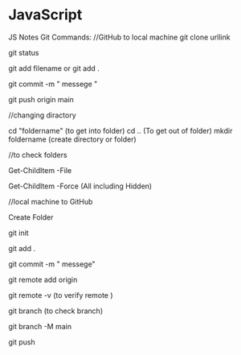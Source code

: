 # JavaScript
JS Notes
Git Commands:
//GitHub to local machine
git clone urllink

git status

git add filename or git add .

git commit -m " messege "

git push origin main

//changing diractory

cd "foldername" (to get into folder)
cd .. (To get out of folder)
mkdir foldername (create directory or folder)

//to check folders 

Get-ChildItem -File

 Get-ChildItem -Force (All including Hidden)

 //local machine to GitHub

 Create Folder

 git init

 git add .

 git commit -m " messege"

 git remote add origin

 git remote -v (to verify remote )

 git branch (to check branch)

 git branch -M main
 
 git push